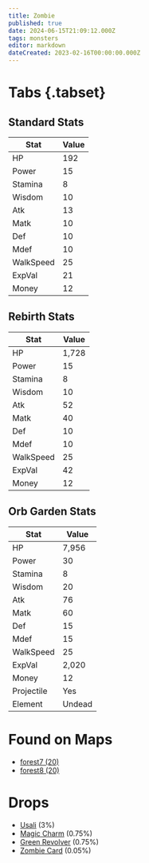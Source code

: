 ```yaml
---
title: Zombie
published: true
date: 2024-06-15T21:09:12.000Z
tags: monsters
editor: markdown
dateCreated: 2023-02-16T00:00:00.000Z
---
```


# Tabs {.tabset}

## Standard Stats

|Stat|Value|
|-|-|
|HP|192|
|Power|15|
|Stamina|8|
|Wisdom|10|
|Atk|13|
|Matk|10|
|Def|10|
|Mdef|10|
|WalkSpeed|25|
|ExpVal|21|
|Money|12|
## Rebirth Stats

|Stat|Value|
|-|-|
|HP|1,728|
|Power|15|
|Stamina|8|
|Wisdom|10|
|Atk|52|
|Matk|40|
|Def|10|
|Mdef|10|
|WalkSpeed|25|
|ExpVal|42|
|Money|12|
## Orb Garden Stats

|Stat|Value|
|-|-|
|HP|7,956|
|Power|30|
|Stamina|8|
|Wisdom|20|
|Atk|76|
|Matk|60|
|Def|15|
|Mdef|15|
|WalkSpeed|25|
|ExpVal|2,020|
|Money|12|
|Projectile|Yes|
|Element|Undead|

# Found on Maps
 * [forest7 (20)](/maps/forest7)
 * [forest8 (20)](/maps/forest8)

# Drops
 * [Usali](/items/usali) (3%)
 * [Magic Charm](/items/magic-charm) (0.75%)
 * [Green Revolver](/items/green-revolver) (0.75%)
 * [Zombie Card](/items/zombie-card) (0.05%)
